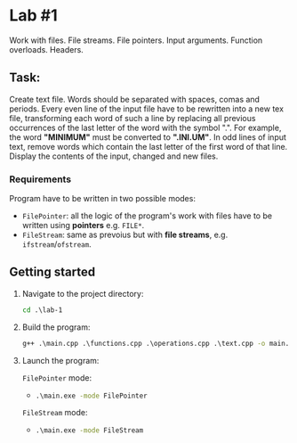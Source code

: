 # Lab #1

Work with files. File streams. File pointers. Input arguments. Function overloads. Headers.

## Task:

Create text file. Words should be separated with spaces, comas and periods. Every even line of the input file have to be rewritten into a new tex file, transforming each word of such a line by replacing all previous occurrences of the last letter of the word with the symbol ".". For example, the word __"MINIMUM"__ must be converted to __".INI.UM"__. In odd lines of input text, remove words which contain the last letter of the first word of that line. Display the contents of the input, changed and new files.

### Requirements

Program have to be written in two possible modes:

- `FilePointer`: all the logic of the program's work with files have to be written using __pointers__ e.g. `FILE*`.
- `FileStream`: same as prevoius but with __file streams__, e.g. `ifstream`/`ofstream`.

## Getting started

1. Navigate to the project directory:

    ```cmd
    cd .\lab-1
    ```

2. Build the program:

    ```cmd
    g++ .\main.cpp .\functions.cpp .\operations.cpp .\text.cpp -o main.exe
    ```

3. Launch the program:

    `FilePointer` mode:

    -    
        ```cmd
        .\main.exe -mode FilePointer
        ```

    `FileStream` mode:

    -    
        ```cmd
        .\main.exe -mode FileStream
        ```